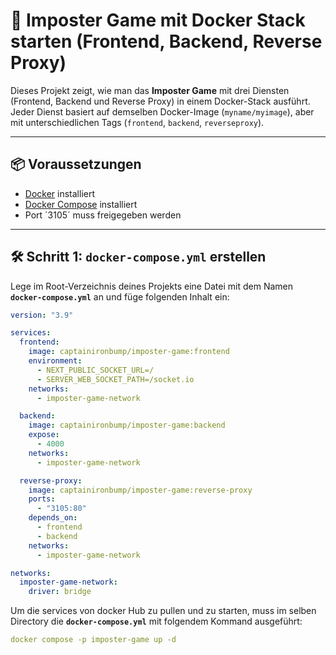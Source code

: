 # 🚀 Imposter Game mit Docker Stack starten (Frontend, Backend, Reverse Proxy)

Dieses Projekt zeigt, wie man das **Imposter Game** mit drei Diensten (Frontend, Backend und Reverse Proxy) in einem Docker-Stack ausführt.  
Jeder Dienst basiert auf demselben Docker-Image (`myname/myimage`), aber mit unterschiedlichen Tags (`frontend`, `backend`, `reverseproxy`).  

---

## 📦 Voraussetzungen

- [Docker](https://docs.docker.com/get-docker/) installiert  
- [Docker Compose](https://docs.docker.com/compose/install/) installiert
- Port ´3105´ muss freigegeben werden

---

## 🛠️ Schritt 1: `docker-compose.yml` erstellen

Lege im Root-Verzeichnis deines Projekts eine Datei mit dem Namen **`docker-compose.yml`** an und füge folgenden Inhalt ein:

```yaml
version: "3.9"

services:
  frontend:
    image: captainironbump/imposter-game:frontend
    environment:
      - NEXT_PUBLIC_SOCKET_URL=/
      - SERVER_WEB_SOCKET_PATH=/socket.io
    networks:
      - imposter-game-network

  backend:
    image: captainironbump/imposter-game:backend
    expose:
      - 4000
    networks:
      - imposter-game-network

  reverse-proxy:
    image: captainironbump/imposter-game:reverse-proxy
    ports:
      - "3105:80"
    depends_on:
      - frontend
      - backend
    networks:
      - imposter-game-network

networks:
  imposter-game-network:
    driver: bridge
```

Um die services von docker Hub zu pullen und zu starten, muss im selben Directory die **`docker-compose.yml`** mit folgendem Kommand ausgeführt:
```yaml
docker compose -p imposter-game up -d
```
